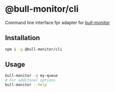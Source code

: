 # @bull-monitor/cli

Command line interface fpr adapter for [bull-monitor](https://github.com/s-r-x/bull-monitor)

## Installation

```sh
npm i -g @bull-monitor/cli
```

## Usage

```sh
bull-monitor -q my-queue
# For additonal options
bull-monitor --help
```
